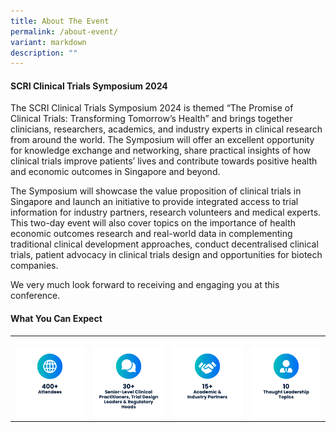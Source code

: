 ```yaml
---
title: About The Event
permalink: /about-event/
variant: markdown
description: ""
---
```

<h4><strong>SCRI Clinical Trials Symposium 2024</strong></h4>
<p>The SCRI Clinical Trials Symposium 2024 is themed “The Promise of Clinical Trials: Transforming Tomorrow’s Health” and brings together clinicians, researchers, academics, and industry experts in clinical research from around the world. The Symposium will offer an excellent opportunity for knowledge exchange and networking, share practical insights of how clinical trials improve patients’ lives and contribute towards positive health and economic outcomes in Singapore and beyond.</p>

<p>The Symposium will showcase the value proposition of clinical trials in Singapore and launch an initiative to provide integrated access to trial information for industry partners, research volunteers and medical experts. This two-day event will also cover topics on the importance of health economic outcomes research and real-world data in complementing traditional clinical development approaches, conduct decentralised clinical trials, patient advocacy in clinical trials design and opportunities for biotech companies.</p>

<p>We very much look forward to receiving and engaging you at this conference.</p>
<h4><strong>What You Can Expect</strong></h4>
<table>
<tbody>
<tr>
<th rowspan="1" colspan="1">
<p></p>
<div class="isomer-image-wrapper">
<img style="width: 100%;" height="auto" width="100%" alt="" src="/images/Icon_03.png">
</div>
</th>
<th rowspan="1" colspan="1">
<p></p>
<div class="isomer-image-wrapper">
<img style="width: 100%" height="auto" width="100%" alt="" src="/images/Icon_02.png">
</div>
</th>
<th rowspan="1" colspan="1">
<p></p>
<div class="isomer-image-wrapper">
<img style="width: 100%" height="auto" width="100%" alt="" src="/images/Icon_04.png">
</div>
</th>
<th rowspan="1" colspan="1">
<p></p>
<div class="isomer-image-wrapper">
<img style="width: 100%" height="auto" width="100%" alt="" src="/images/Icon_01.png">
</div>
</th>
</tr>
</tbody>
</table>
